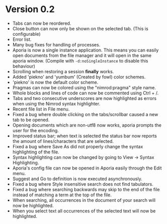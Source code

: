 Version 0.2
=============

* Tabs can now be reordered.
* Close button can now only be shown on the selected tab. (This is configurable)
* Error list.
* Many bug fixes for handling of processes.
* Aporia is now a single instance application. This means you can easily
  open documents from the file manager and it will open in the same aporia window.
  (Compile with ``-d:noSingleInstance`` to disable this behaviour)
* Scrolling when restoring a session **finally** works.
* Added 'piekno' and 'yumbum' (Created by fowl) color schemes.
* 'piekno' is now the default color scheme.
* Pragmas can now be colored using the "nimrod:pragma" style name.
* Whole blocks and lines of code can now be commented using Ctrl + /.
* Tabs and two consecutive underscores are now highlighted as errors when using
the Nimrod syntax highlighter.
* Recent file list in File menu.
* Fixed a bug where double clicking on the tabs/scrollbar caused a new tab to
  be opened.
* Opening documents which are non-utf8 now works, aporia prompts the user for
  the encoding.
* Improved status bar; when text is selected the status bar now reports the
  amount of lines/characters that are selected.
* Fixed a bug where Save As did not properly change the syntax highlighting of
  the file.
* Syntax highlighting can now be changed by going to View -> Syntax Highlighting.
* Aporia's config file can now be opened in Aporia easily through the Edit menu.
* Suggest and Go to definition is now executed asynchronously.
* Fixed a bug where Style insensitive search does not find tabulators.
* Fixed a bug where searching backwards may skip to the end of the file instead
  of matching a term at the top of the file.
* When searching, all occurrences in the document of your search will now be
  highlighted.
* When you select text all occurrences of the selected text will now be highlighted.